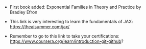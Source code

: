- First book added: Exponential Families in Theory and Practice  by Bradley Efron

- This link is very interesting to learn the fundamentals of JAX: https://theaisummer.com/jax/
- Remember to go to this link to take your certifications: https://www.coursera.org/learn/introduction-git-github?
